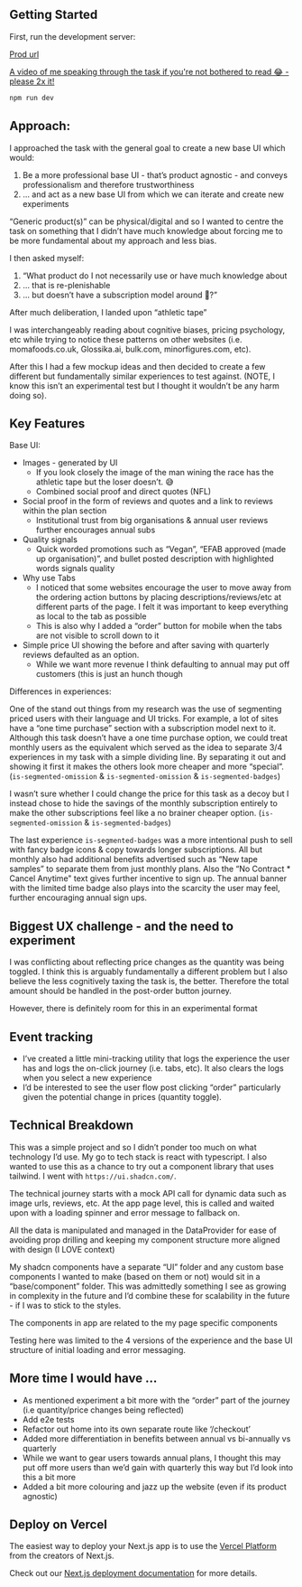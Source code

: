 ## Getting Started

First, run the development server:

[Prod url](https://growth-generic-product.vercel.app/)

[A video of me speaking through the task if you're not bothered to read 😂 - please 2x it!](https://www.veed.io/view/eaa013b5-b059-4db6-899c-5c588ccf5e37)

```bash
npm run dev
```

## Approach:

I approached the task with the general goal to create a new base UI which would:

1. Be a more professional base UI - that’s product agnostic - and conveys professionalism and therefore trustworthiness
2. … and act as a new base UI from which we can iterate and create new experiments

“Generic product(s)” can be physical/digital and so I wanted to centre the task on something that I didn’t have much knowledge about forcing me to be more fundamental about my approach and less bias.

I then asked myself:

1. “What product do I not necessarily use or have much knowledge about
2. … that is re-plenishable
3. … but doesn’t have a subscription model around 🤔?”

After much deliberation, I landed upon “athletic tape”

I was interchangeably reading about cognitive biases, pricing psychology, etc while trying to notice these patterns on other websites (i.e. momafoods.co.uk, Glossika.ai, bulk.com, minorfigures.com, etc).

After this I had a few mockup ideas and then decided to create a few different but fundamentally similar experiences to test against. (NOTE, I know this isn’t an experimental test but I thought it wouldn’t be any harm doing so).

## Key Features

Base UI:

- Images - generated by UI
  - If you look closely the image of the man wining the race has the athletic tape but the loser doesn’t. 😅
  - Combined social proof and direct quotes (NFL)
- Social proof in the form of reviews and quotes and a link to reviews within the plan section
  - Institutional trust from big organisations & annual user reviews further encourages annual subs
- Quality signals
  - Quick worded promotions such as “Vegan”, “EFAB approved (made up organisation)”, and bullet posted description with highlighted words signals quality
- Why use Tabs
  - I noticed that some websites encourage the user to move away from the ordering action buttons by placing descriptions/reviews/etc at different parts of the page. I felt it was important to keep everything as local to the tab as possible
  - This is also why I added a “order” button for mobile when the tabs are not visible to scroll down to it
- Simple price UI showing the before and after saving with quarterly reviews defaulted as an option.
  - While we want more revenue I think defaulting to annual may put off customers (this is just an hunch though

Differences in experiences:

One of the stand out things from my research was the use of segmenting priced users with their language and UI tricks. For example, a lot of sites have a “one time purchase” section with a subscription model next to it. Although this task doesn’t have a one time purchase option, we could treat monthly users as the equivalent which served as the idea to separate 3/4 experiences in my task with a simple dividing line. By separating it out and showing it first it makes the others look more cheaper and more “special”. (`is-segmented-omission` & `is-segmented-omission` & `is-segmented-badges`)

I wasn’t sure whether I could change the price for this task as a decoy but I instead chose to hide the savings of the monthly subscription entirely to make the other subscriptions feel like a no brainer cheaper option. (`is-segmented-omission` & `is-segmented-badges`)

The last experience `is-segmented-badges` was a more intentional push to sell with fancy badge icons & copy towards longer subscriptions. All but monthly also had additional benefits advertised such as “New tape samples” to separate them from just monthly plans. Also the “No Contract \* Cancel Anytime" text gives further incentive to sign up. The annual banner with the limited time badge also plays into the scarcity the user may feel, further encouraging annual sign ups.

## Biggest UX challenge - and the need to experiment

I was conflicting about reflecting price changes as the quantity was being toggled. I think this is arguably fundamentally a different problem but I also believe the less cognitively taxing the task is, the better. Therefore the total amount should be handled in the post-order button journey.

However, there is definitely room for this in an experimental format

## Event tracking

- I’ve created a little mini-tracking utility that logs the experience the user has and logs the on-click journey (i.e. tabs, etc). It also clears the logs when you select a new experience
- I’d be interested to see the user flow post clicking “order” particularly given the potential change in prices (quantity toggle).

## Technical Breakdown

This was a simple project and so I didn’t ponder too much on what technology I’d use. My go to tech stack is react with typescript. I also wanted to use this as a chance to try out a component library that uses tailwind. I went with `https://ui.shadcn.com/`.

The technical journey starts with a mock API call for dynamic data such as image urls, reviews, etc. At the app page level, this is called and waited upon with a loading spinner and error message to fallback on.

All the data is manipulated and managed in the DataProvider for ease of avoiding prop drilling and keeping my component structure more aligned with design (I LOVE context)

My shadcn components have a separate “UI” folder and any custom base components I wanted to make (based on them or not) would sit in a “base/component” folder. This was admittedly something I see as growing in complexity in the future and I’d combine these for scalability in the future - if I was to stick to the styles.

The components in app are related to the my page specific components

Testing here was limited to the 4 versions of the experience and the base UI structure of initial loading and error messaging.

## More time I would have …

- As mentioned experiment a bit more with the “order” part of the journey (i.e quantity/price changes being reflected)
- Add e2e tests
- Refactor out home into its own separate route like ‘/checkout’
- Added more differentiation in benefits between annual vs bi-annually vs quarterly
- While we want to gear users towards annual plans, I thought this may put off more users than we’d gain with quarterly this way but I’d look into this a bit more
- Added a bit more colouring and jazz up the website (even if its product agnostic)

## Deploy on Vercel

The easiest way to deploy your Next.js app is to use the [Vercel Platform](https://vercel.com/new?utm_medium=default-template&filter=next.js&utm_source=create-next-app&utm_campaign=create-next-app-readme) from the creators of Next.js.

Check out our [Next.js deployment documentation](https://nextjs.org/docs/app/building-your-application/deploying) for more details.
